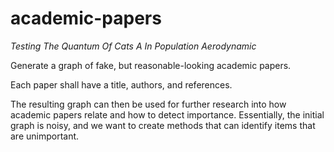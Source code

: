# academic-papers

*Testing The Quantum Of Cats A In Population Aerodynamic*


Generate a graph of fake, but reasonable-looking academic papers.

Each paper shall have a title, authors, and references.

The resulting graph can then be used for further research into how academic papers relate and how to detect importance.
Essentially, the initial graph is noisy, and we want to create methods that can identify items that are unimportant. 


